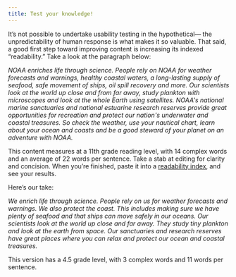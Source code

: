```yaml
---
title: Test your knowledge! 
---
```

It’s not possible to undertake usability testing in the hypothetical— the unpredictability of human response is what makes it so valuable. That said, a good first step toward improving content is increasing its indexed “readability.” Take a look at the paragraph below:

*NOAA enriches life through science. People rely on NOAA for weather forecasts and warnings, healthy coastal waters, a long-lasting supply of seafood, safe movement of ships, oil spill recovery and more. Our scientists look at the world up close and from far away, study plankton with microscopes and look at the whole Earth using satellites. NOAA's national marine sanctuaries and national estuarine research reserves provide great opportunities for recreation and protect our nation's underwater and coastal treasures. So check the weather, use your nautical chart, learn about your ocean and coasts and be a good steward of your planet on an adventure with NOAA.*

This content measures at a 11th grade reading level, with 14 complex words and an average of 22 words per sentence. Take a stab at editing for clarity and concision. When you’re finished, paste it into a [readability index](http://www.editcentral.com/gwt1/EditCentral.html#style_diction), and see your results.

Here’s our take:

*We enrich life through science. People rely on us for weather forecasts and warnings. We also protect the coast. This includes making sure we have plenty of seafood and that ships can move safely in our oceans. Our scientists look at the world up close and far away. They study tiny plankton and look at the earth from space. Our sanctuaries and research reserves have great places where you can relax and protect our ocean and coastal treasures.* 

This version has a 4.5 grade level, with 3 complex words and 11 words per sentence.
